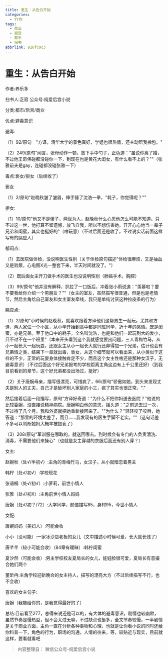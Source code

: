 ```yaml
---
title: 重生：从告白开始
categories:
  - YY向
tags:
  - 商业
  - 后宫
  - 都市
  - 扫书
abbrlink: 926fc9c3
---
```

# 重生：从告白开始
作者:养乐多

扫书人:乏寂 公众号:纯爱后宫小说

分类:都市/后宫/商业

优点:避毒意识

避毒:

（1）92/原句　"方译，清华大学的景色真好，学姐也很热情，还主动帮我拎包。"

（2）249/原句"闻言，张母动作一顿，放下手中勺子，正色道："虽说你离了婚，不过他王奇伟碰都没碰你一下，到现在也是黄花大闺女，有什么看不上的？""（张雅前夫是gay，连碰都没碰张雅一下）

毒点:亵女/拒女（后续收了）

亵女

（1）2/原句"赵晚秋皱了皱眉，伸手锤了沈浩一拳，"耗子，你觉得呢？""

拒女:

（1）10/原句"他又不是傻子，两世为人，赵晚秋什么心思他怎么可能不知道。只不过这一世，他打算不留遗憾，放飞自我，所以不想伤害她。开开心心地当一辈子兄弟和闺蜜，其实也挺好的"（啥玩意）（不过后面还是收了，不过说实话前面这样写有的膈应人）

郁闷点:

（1）去医院做体检，没说明医生性别（关于体检原句描述"体检很麻烦，又是抽血又是验尿，心电图X光一整套下来，半天时间就没了。"）

（2）既后面女主开刀做手术的医生也没说明性别（肺癌手术，胸腔）

（3）99/原句"他并没有解释，扒拉了一口饭后，冲着张小雨说道："羡慕啦？要不要我给你介绍一个男朋友？""（女主的室友，虽然描写很普通，但是也是老情节，然后主角给自己室友和女主室友牵线，我只是单纯讨厌这种拉皮条的行为）

膈应点:

（1）2/原句"小时候的赵晚秋，就喜欢跟着方译他们这帮男生一起玩。尤其和方译，两人家住一个小区，从小学开始到高中都是同班同学，近十年的感情。既是闺蜜，亦是兄弟。至于他口中的耗子，全名叫沈浩，也是和他们一起玩到大的发小，只不过不在一个班里"（本来开头看到这个我就感觉要出问题，三人青梅竹马，从小一起长大一起玩耍，还跟女主从小一起长大就行还非得加一个兄弟，估计也会有兄弟情之类，结果下一章就出毒，亵女，从这个细节就可以看出来，从小类似于这样的不少，正常的玩耍身体接触肯定不少，而且这个女主性格还是那种女汉子，无避毒意识）（不过后面这个好兄弟报考的学校距离主角这边有上千公里还好）（到我目前看到的章节，这个好兄弟都没出场过，挺好）

（2）关于唐婉母亲，描写很漂亮，可惜疯了，66/原句"骄傲如她，到头来发现丈夫是别人的丈夫，自己才是破坏别人家庭的小三，疯了其实也很正常。"."

然后接着后面一段描写，原句"方译好奇道："为什么不把你妈送去医院？"他说的比较委婉，没直接说精神病院。唐婉明白他的意思，摇头道："之前送去过一次，不过待了几个月，我和外婆就把她重新接回来了。""为什么？"轻轻咬了咬唇，她答道："那里的环境太差了，而且......我发现有的医生手脚不老实。""（这句话差不多可以判断她妈大概率被猥亵了）

（3）208/原句"军训服在哪取的，就送回哪去。到时候会有专门的人负责清洗、消毒，不需要他们来操心"（也就是女主穿越的衣服后面还有别人穿？）

女主:

赵婉秋（处√/半初√）:主角的青梅竹马，女汉子，从小就暗恋着男主

韩柠（处√/初√）:学校班花

张语桐（处√/初√）:小萝莉，前世小情人

张雅（处√/初X）:主角前世小情人妈妈

唐婉（处√/初？/72）:大学同学，颜值描写85，身材95，今世小情人

女配:

唐婉妈妈（美妇人）:可能会收

小小（没可能）:一家冰沙店老板的女儿（文中描述小时候可爱，长大就长残了）

唐芊芊（较小可能会收）（84章有暧昧）:韩柠闺蜜

夏汐然（可能会收）:男主学校校友夏局长的女儿，娃娃脸很可爱，夏局长有意撮合她们两个

董昕冉:主角学校迎新晚会的女主持人，描写的漂亮大方（不过后续描写不行，也不会收）

喜欢的女主句子:

唐婉（我能给你的，是我觉得最好的了）

总结:目前看至277，总得来说还是可以的，有大体的避毒意识，剧情也较幽默，虽然节奏是慢热型，但不会太过无聊，不过缺点也挺多，全文节奏较慢，一半剧情是关于商业方面，主角一直在分析各种事物和心理，也就是让你看小说的同时还给你科普一下，角色的行为，职场的沟通，人情的往来，等，较贴近与现实，目前就这样，要看就看吧


> 内容整理自： 微信公众号-纯爱后宫小说